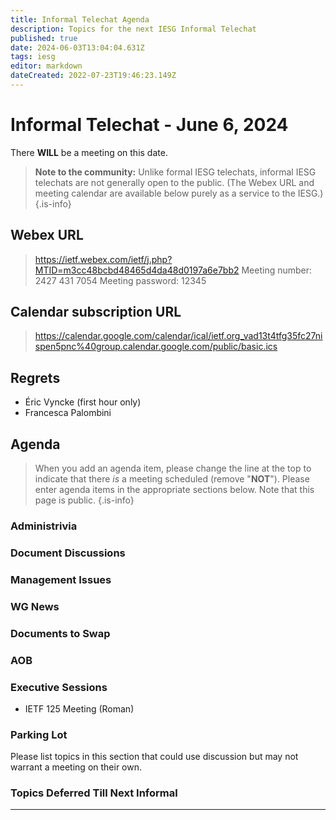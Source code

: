 ```yaml
---
title: Informal Telechat Agenda
description: Topics for the next IESG Informal Telechat
published: true
date: 2024-06-03T13:04:04.631Z
tags: iesg
editor: markdown
dateCreated: 2022-07-23T19:46:23.149Z
---
```


# Informal Telechat - June 6, 2024 

 There **WILL** be a meeting on this date.

> **Note to the community:** Unlike formal IESG telechats, informal IESG telechats are not generally open to the public. (The Webex URL and meeting calendar are available below purely as a service to the IESG.)
{.is-info}

## Webex URL

> https://ietf.webex.com/ietf/j.php?MTID=m3cc48bcbd48465d4da48d0197a6e7bb2
Meeting number: 2427 431 7054
Meeting password: 12345 


## Calendar subscription URL

> https://calendar.google.com/calendar/ical/ietf.org_vad13t4tfg35fc27nispen5pnc%40group.calendar.google.com/public/basic.ics


## Regrets

- Éric Vyncke (first hour only)
- Francesca Palombini


## Agenda

> When you add an agenda item, please change the line at the top to indicate that there *is* a meeting scheduled (remove "**NOT**"). Please enter agenda items in the appropriate sections below.
Note that this page is public.
{.is-info}

### Administrivia

### Document Discussions


### Management Issues

### WG News 

### Documents to Swap 

### AOB

### Executive Sessions
* IETF 125 Meeting (Roman)


### Parking Lot
Please list topics in this section that could use discussion but may not warrant a meeting on their own. 

### Topics Deferred Till Next Informal 

-------


